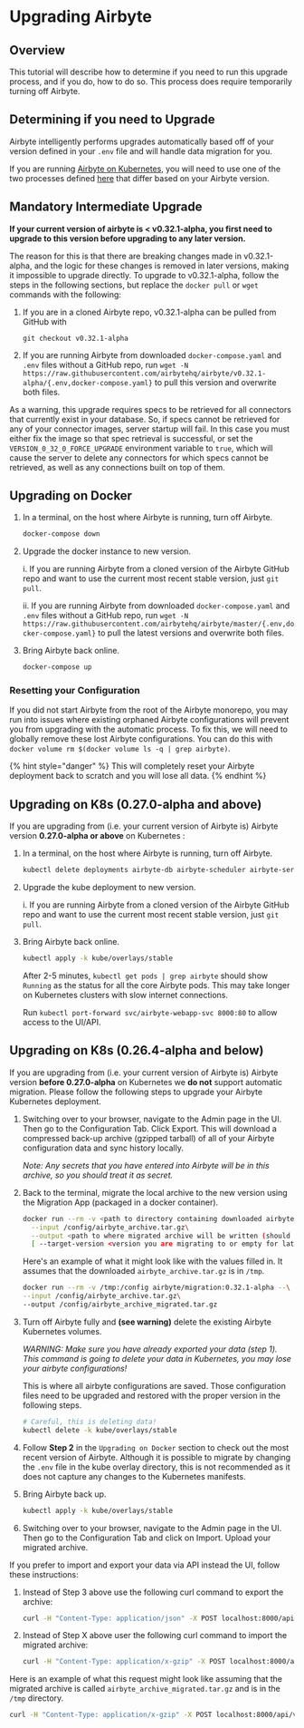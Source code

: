 # Upgrading Airbyte

## Overview

This tutorial will describe how to determine if you need to run this upgrade process, and if you do, how to do so. This process does require temporarily turning off Airbyte.

## Determining if you need to Upgrade

Airbyte intelligently performs upgrades automatically based off of your version defined in your `.env` file and will handle data migration for you.

If you are running [Airbyte on Kubernetes](../deploying-airbyte/on-kubernetes.md), you will need to use one of the two processes defined [here](https://docs.airbyte.io/upgrading-airbyte#upgrading-k-8-s) that differ based on your Airbyte version.

## Mandatory Intermediate Upgrade

**If your current version of airbyte is < v0.32.1-alpha, you first need to upgrade to this version before upgrading to any later version.**

The reason for this is that there are breaking changes made in v0.32.1-alpha, and the logic for these changes is removed in later versions, making it impossible to upgrade directly. 
To upgrade to v0.32.1-alpha, follow the steps in the following sections, but replace the `docker pull` or `wget` commands with the following:

1. If you are in a cloned Airbyte repo, v0.32.1-alpha can be pulled from GitHub with

   ``` 
   git checkout v0.32.1-alpha
   ```

2. If you are running Airbyte from downloaded `docker-compose.yaml` and `.env` files without a GitHub repo, run `wget -N https://raw.githubusercontent.com/airbytehq/airbyte/v0.32.1-alpha/{.env,docker-compose.yaml}` to pull this version and overwrite both files.

As a warning, this upgrade requires specs to be retrieved for all connectors that currently exist in your database. So, if specs cannot be retrieved for any of your connector images, server startup will fail. In this case you must either fix the image so that spec retrieval is successful, or set the `VERSION_0_32_0_FORCE_UPGRADE` environment variable to `true`, which will cause the server to delete any connectors for which specs cannot be retrieved, as well as any connections built on top of them.

## Upgrading on Docker

1. In a terminal, on the host where Airbyte is running, turn off Airbyte.

   ```bash
   docker-compose down
   ```

2. Upgrade the docker instance to new version.

   i. If you are running Airbyte from a cloned version of the Airbyte GitHub repo and want to use the current most recent stable version, just `git pull`.

   ii. If you are running Airbyte from downloaded `docker-compose.yaml` and `.env` files without a GitHub repo, run `wget -N https://raw.githubusercontent.com/airbytehq/airbyte/master/{.env,docker-compose.yaml}` to pull the latest versions and overwrite both files.

3. Bring Airbyte back online.

   ```bash
   docker-compose up
   ```

### Resetting your Configuration

If you did not start Airbyte from the root of the Airbyte monorepo, you may run into issues where existing orphaned Airbyte configurations will prevent you from upgrading with the automatic process. To fix this, we will need to globally remove these lost Airbyte configurations. You can do this with `docker volume rm $(docker volume ls -q | grep airbyte)`.

{% hint style="danger" %}
This will completely reset your Airbyte deployment back to scratch and you will lose all data.
{% endhint %}

## Upgrading on K8s \(0.27.0-alpha and above\)

If you are upgrading from \(i.e. your current version of Airbyte is\) Airbyte version **0.27.0-alpha or above** on Kubernetes :

1. In a terminal, on the host where Airbyte is running, turn off Airbyte.

   ```bash
   kubectl delete deployments airbyte-db airbyte-scheduler airbyte-server airbyte-temporal airbyte-webapp --namespace=<yournamespace or default>
   ```

2. Upgrade the kube deployment to new version.

   i. If you are running Airbyte from a cloned version of the Airbyte GitHub repo and want to use the current most recent stable version, just `git pull`.

3. Bring Airbyte back online.

   ```bash
   kubectl apply -k kube/overlays/stable
   ```

   After 2-5 minutes, `kubectl get pods | grep airbyte` should show `Running` as the status for all the core Airbyte pods. This may take longer on Kubernetes clusters with slow internet connections.

   Run `kubectl port-forward svc/airbyte-webapp-svc 8000:80` to allow access to the UI/API.

## Upgrading on K8s \(0.26.4-alpha and below\)

If you are upgrading from \(i.e. your current version of Airbyte is\) Airbyte version **before 0.27.0-alpha** on Kubernetes we **do not** support automatic migration. Please follow the following steps to upgrade your Airbyte Kubernetes deployment.

1. Switching over to your browser, navigate to the Admin page in the UI. Then go to the Configuration Tab. Click Export. This will download a compressed back-up archive \(gzipped tarball\) of all of your Airbyte configuration data and sync history locally.

   _Note: Any secrets that you have entered into Airbyte will be in this archive, so you should treat it as secret._

2. Back to the terminal, migrate the local archive to the new version using the Migration App \(packaged in a docker container\).

   ```bash
   docker run --rm -v <path to directory containing downloaded airbyte_archive.tar.gz>:/config airbyte/migration:<version you are upgrading to> --\
     --input /config/airbyte_archive.tar.gz\
     --output <path to where migrated archive will be written (should end in .tar.gz)>\
     [ --target-version <version you are migrating to or empty for latest> ]
   ```

   Here's an example of what it might look like with the values filled in. It assumes that the downloaded `airbyte_archive.tar.gz` is in `/tmp`.

   ```bash
   docker run --rm -v /tmp:/config airbyte/migration:0.32.1-alpha --\
   --input /config/airbyte_archive.tar.gz\
   --output /config/airbyte_archive_migrated.tar.gz
   ```

3. Turn off Airbyte fully and **\(see warning\)** delete the existing Airbyte Kubernetes volumes.

   _WARNING: Make sure you have already exported your data \(step 1\). This command is going to delete your data in Kubernetes, you may lose your airbyte configurations!_

   This is where all airbyte configurations are saved. Those configuration files need to be upgraded and restored with the proper version in the following steps.

   ```bash
   # Careful, this is deleting data!
   kubectl delete -k kube/overlays/stable
   ```

4. Follow **Step 2** in the `Upgrading on Docker` section to check out the most recent version of Airbyte. Although it is possible to migrate by changing the `.env` file in the kube overlay directory, this is not recommended as it does not capture any changes to the Kubernetes manifests.
5. Bring Airbyte back up.

   ```bash
   kubectl apply -k kube/overlays/stable
   ```

6. Switching over to your browser, navigate to the Admin page in the UI. Then go to the Configuration Tab and click on Import. Upload your migrated archive.

If you prefer to import and export your data via API instead the UI, follow these instructions:

1. Instead of Step 3 above use the following curl command to export the archive:

   ```bash
   curl -H "Content-Type: application/json" -X POST localhost:8000/api/v1/deployment/export --output /tmp/airbyte_archive.tar.gz
   ```

2. Instead of Step X above user the following curl command to import the migrated archive:

   ```bash
   curl -H "Content-Type: application/x-gzip" -X POST localhost:8000/api/v1/deployment/import --data-binary @<path to arhive>
   ```

Here is an example of what this request might look like assuming that the migrated archive is called `airbyte_archive_migrated.tar.gz` and is in the `/tmp` directory.

```bash
curl -H "Content-Type: application/x-gzip" -X POST localhost:8000/api/v1/deployment/import --data-binary @/tmp/airbyte_archive_migrated.tar.gz
```

